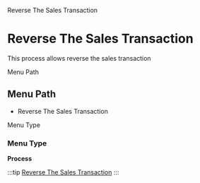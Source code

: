 
Reverse The Sales Transaction
# Reverse The Sales Transaction


This process allows reverse the sales transaction

Menu Path
## Menu Path



- Reverse The Sales Transaction

Menu Type
### Menu Type

**Process**


:::tip
[Reverse The Sales Transaction](functional-guide/process/process-c_pos-reversethesalestransaction.md)
:::